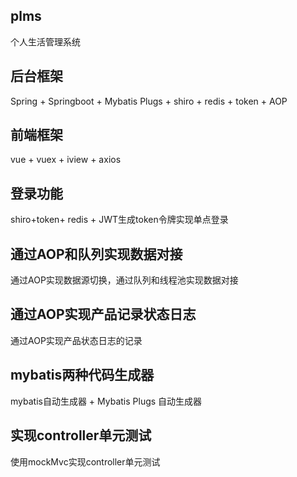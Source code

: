 ## plms
个人生活管理系统
## 后台框架
Spring + Springboot + Mybatis Plugs + shiro + redis + token + AOP
## 前端框架
vue + vuex + iview + axios
## 登录功能
shiro+token+ redis + JWT生成token令牌实现单点登录
## 通过AOP和队列实现数据对接
通过AOP实现数据源切换，通过队列和线程池实现数据对接
## 通过AOP实现产品记录状态日志
通过AOP实现产品状态日志的记录
## mybatis两种代码生成器
mybatis自动生成器 + Mybatis Plugs 自动生成器
## 实现controller单元测试
使用mockMvc实现controller单元测试
